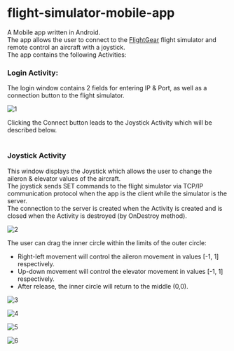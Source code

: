 # flight-simulator-mobile-app

A Mobile app written in Android. <br/>
The app allows the user to connect to the [FlightGear](https://user-images.githubusercontent.com/45918740/103747212-faa5d880-500a-11eb-9123-dbe4c0052cff.jpg) flight simulator and remote control an aircraft with a joystick.<br/>
The app contains the following Activities:

### Login Activity:

The login window contains 2 fields for entering IP & Port, as well as a connection button to the flight simulator.<br/>

![1](https://user-images.githubusercontent.com/45918740/103747212-faa5d880-500a-11eb-9123-dbe4c0052cff.jpg)


Clicking the Connect button leads to the Joystick Activity which will be described below.<br/><br/>


### Joystick Activity

This window displays the Joystick which allows the user to change the aileron & elevator values of the aircraft.<br/>
The joystick sends SET commands to the flight simulator via TCP/IP communication protocol when the app is the client while the simulator is the server.<br/>
The connection to the server is created when the Activity is created and is closed when the Activity is destroyed (by OnDestroy method).<br/>


![2](https://user-images.githubusercontent.com/45918740/103747617-9afbfd00-500b-11eb-885e-6f528163124a.jpg)

The user can drag the inner circle within the limits of the outer circle: <br/>
* Right-left movement will control the aileron movement in values [-1, 1] respectively.
* Up-down movement will control the elevator movement in values [-1, 1] respectively.
* After release, the inner circle will return to the middle (0,0).<br/>

![3](https://user-images.githubusercontent.com/45918740/103748640-1611e300-500d-11eb-9e9a-6a443e5209de.jpg) 

![4](https://user-images.githubusercontent.com/45918740/103748679-288c1c80-500d-11eb-8e1e-13d112f19ca6.jpg)

![5](https://user-images.githubusercontent.com/45918740/103748753-4194cd80-500d-11eb-9546-85f61ec5c0c4.jpg)

![6](https://user-images.githubusercontent.com/45918740/103748806-53767080-500d-11eb-9468-46d57a34b384.jpg)



